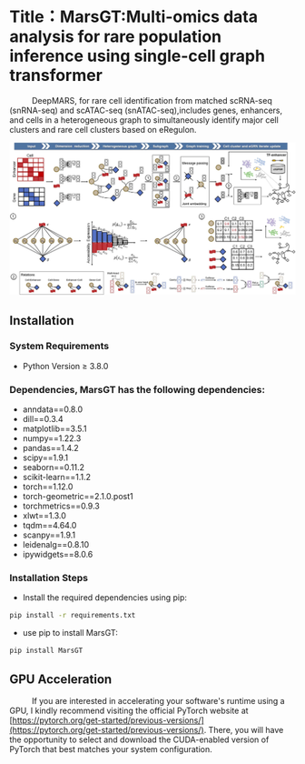 # Title：MarsGT:Multi-omics data analysis for rare population inference using single-cell graph transformer

&nbsp;&nbsp;&nbsp;&nbsp;&nbsp;&nbsp;&nbsp;&nbsp;&nbsp;&nbsp;DeepMARS, for rare cell identification from matched scRNA-seq (snRNA-seq) and scATAC-seq (snATAC-seq),includes genes, enhancers, and cells in a heterogeneous graph to simultaneously identify major cell clusters and rare cell clusters based on eRegulon.
<p align="center">
  <img src="./images/MarsGT%20Flowchart%201.jpg" alt="MarsGT Flowchart" width="900">
</p>

## Installation

### System Requirements

* Python Version ≥ 3.8.0

### Dependencies, MarsGT has the following dependencies:
* anndata==0.8.0
* dill==0.3.4
* matplotlib==3.5.1
* numpy==1.22.3
* pandas==1.4.2
* scipy==1.9.1
* seaborn==0.11.2
* scikit-learn==1.1.2
* torch==1.12.0
* torch-geometric==2.1.0.post1
* torchmetrics==0.9.3
* xlwt==1.3.0
* tqdm==4.64.0
* scanpy==1.9.1
* leidenalg==0.8.10
* ipywidgets==8.0.6

### Installation Steps
* Install the required dependencies using pip:
```bash
pip install -r requirements.txt
```
* use pip to install MarsGT:
```bash
pip install MarsGT
```
## GPU Acceleration

&nbsp;&nbsp;&nbsp;&nbsp;&nbsp;&nbsp;&nbsp;&nbsp;&nbsp;&nbsp;If you are interested in accelerating your software's runtime using a GPU, I kindly recommend visiting the official PyTorch website at [https://pytorch.org/get-started/previous-versions/](https://pytorch.org/get-started/previous-versions/). There, you will have the opportunity to select and download the CUDA-enabled version of PyTorch that best matches your system configuration.
